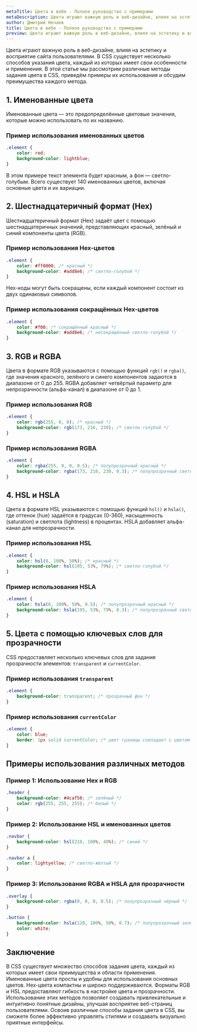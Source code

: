 ```yaml
---
metaTitle: Цвета в вебе - Полное руководство с примерами
metaDescription: Цвета играют важную роль в веб-дизайне, влияя на эстетику и восприятие сайта пользователями. В CSS существует несколько способов указания цвета, каждый из которых имеет свои особенности и применения.
author: Дмитрий Нечаев
title: Цвета в вебе - Полное руководство с примерами
preview: Цвета играют важную роль в веб-дизайне, влияя на эстетику и восприятие сайта пользователями. В CSS существует несколько способов указания цвета, каждый из которых имеет свои особенности и применения.
---
```


Цвета играют важную роль в веб-дизайне, влияя на эстетику и восприятие сайта пользователями. В CSS существует несколько способов указания цвета, каждый из которых имеет свои особенности и применения. В этой статье мы рассмотрим различные методы задания цвета в CSS, приведём примеры их использования и обсудим преимущества каждого метода.

## 1. Именованные цвета

Именованные цвета — это предопределённые цветовые значения, которые можно использовать по их названию.

### Пример использования именованных цветов

```css
.element {
    color: red;
    background-color: lightblue;
}

```

В этом примере текст элемента будет красным, а фон — светло-голубым. Всего существует 140 именованных цветов, включая основные цвета и их вариации.

## 2. Шестнадцатеричный формат (Hex)

Шестнадцатеричный формат (Hex) задаёт цвет с помощью шестнадцатеричных значений, представляющих красный, зелёный и синий компоненты цвета (RGB).

### Пример использования Hex-цветов

```css
.element {
    color: #ff0000; /* красный */
    background-color: #add8e6; /* светло-голубой */
}

```

Hex-коды могут быть сокращены, если каждый компонент состоит из двух одинаковых символов.

### Пример использования сокращённых Hex-цветов

```css
.element {
    color: #f00; /* сокращённый красный */
    background-color: #add8e6; /* несокращённый светло-голубой */
}

```

## 3. RGB и RGBA

Цвета в формате RGB указываются с помощью функций `rgb()` и `rgba()`, где значения красного, зелёного и синего компонентов задаются в диапазоне от 0 до 255. RGBA добавляет четвёртый параметр для непрозрачности (альфа-канал) в диапазоне от 0 до 1.

### Пример использования RGB

```css
.element {
    color: rgb(255, 0, 0); /* красный */
    background-color: rgb(173, 216, 230); /* светло-голубой */
}

```

### Пример использования RGBA

```css
.element {
    color: rgba(255, 0, 0, 0.5); /* полупрозрачный красный */
    background-color: rgba(173, 216, 230, 0.3); /* полупрозрачный светло-голубой */
}

```

## 4. HSL и HSLA

Цвета в формате HSL указываются с помощью функций `hsl()` и `hsla()`, где оттенок (hue) задаётся в градусах (0-360), насыщенность (saturation) и светлота (lightness) в процентах. HSLA добавляет альфа-канал для непрозрачности.

### Пример использования HSL

```css
.element {
    color: hsl(0, 100%, 50%); /* красный */
    background-color: hsl(195, 53%, 79%); /* светло-голубой */
}

```

### Пример использования HSLA

```css
.element {
    color: hsla(0, 100%, 50%, 0.5); /* полупрозрачный красный */
    background-color: hsla(195, 53%, 79%, 0.3); /* полупрозрачный светло-голубой */
}

```

## 5. Цвета с помощью ключевых слов для прозрачности

CSS предоставляет несколько ключевых слов для задания прозрачности элементов: `transparent` и `currentColor`.

### Пример использования `transparent`

```css
.element {
    background-color: transparent; /* прозрачный фон */
}

```

### Пример использования `currentColor`

```css
.element {
    color: blue;
    border: 1px solid currentColor; /* цвет границы совпадает с цветом текста */
}

```

## Примеры использования различных методов

### Пример 1: Использование Hex и RGB

```css
.header {
    background-color: #4caf50; /* зелёный */
    color: rgb(255, 255, 255); /* белый */
}

```

### Пример 2: Использование HSL и именованных цветов

```css
.navbar {
    background-color: hsl(210, 100%, 40%); /* синий */
}

.navbar a {
    color: lightyellow; /* светло-жёлтый */
}

```

### Пример 3: Использование RGBA и HSLA для прозрачности

```css
.overlay {
    background-color: rgba(0, 0, 0, 0.5); /* полупрозрачный чёрный */
}

.button {
    background-color: hsla(120, 100%, 50%, 0.7); /* полупрозрачный зелёный */
    color: white;
}

```

## Заключение

В CSS существует множество способов задания цвета, каждый из которых имеет свои преимущества и области применения. Именованные цвета просты и удобны для использования основных цветов. Hex-цвета компактны и широко поддерживаются. Форматы RGB и HSL предоставляют гибкость в настройке цвета и прозрачности. Использование этих методов позволяет создавать привлекательные и интуитивно понятные дизайны, улучшая восприятие веб-страниц пользователями. Освоив различные способы задания цвета в CSS, вы сможете более эффективно управлять стилями и создавать визуально приятные интерфейсы.
